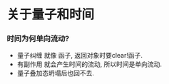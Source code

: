# 关于量子和时间

### 时间为何单向流动?

- 量子纠缠 就像 函子, 返回对象时要clear!函子.
- 有副作用 就会产生时间的流动, 所以时间是单向流动.
- 量子叠加态坍塌后也回不去.
